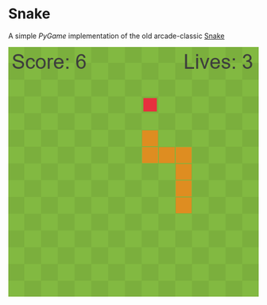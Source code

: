 # Snake

A simple *PyGame* implementation of the old arcade-classic [Snake](https://en.wikipedia.org/wiki/Snake_(video_game_genre)) 

![](gameplay_screenshot.png)
